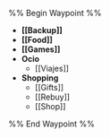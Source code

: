 
%% Begin Waypoint %%
- **[[Backup]]**
- **[[Food]]**
- **[[Games]]**
- **Ocio**
	- [[Viajes]]
- **Shopping**
	- [[Gifts]]
	- [[Rebuy]]
	- [[Shop]]

%% End Waypoint %%

